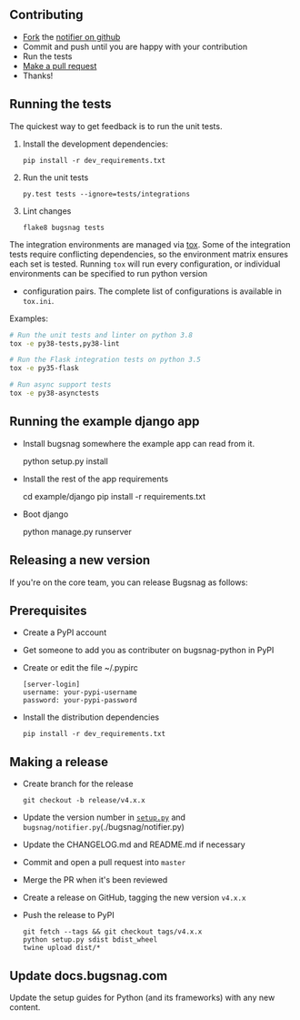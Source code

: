 
Contributing
------------

-   [Fork](https://help.github.com/articles/fork-a-repo) the [notifier on github](https://github.com/bugsnag/bugsnag-python)
-   Commit and push until you are happy with your contribution
-   Run the tests
-   [Make a pull request](https://help.github.com/articles/using-pull-requests)
-   Thanks!

Running the tests
-----------------

The quickest way to get feedback is to run the unit tests.

1.  Install the development dependencies:

    ```
    pip install -r dev_requirements.txt
    ```

2.  Run the unit tests

    ```
    py.test tests --ignore=tests/integrations
    ```

3.  Lint changes

    ```
    flake8 bugsnag tests
    ```

The integration environments are managed via [tox](https://tox.readthedocs.io/).
Some of the integration tests require conflicting dependencies, so the
environment matrix ensures each set is tested. Running `tox` will run every
configuration, or individual environments can be specified to run python version
+ configuration pairs. The complete list of configurations is available in
`tox.ini`.

Examples:

```sh
# Run the unit tests and linter on python 3.8
tox -e py38-tests,py38-lint

# Run the Flask integration tests on python 3.5
tox -e py35-flask

# Run async support tests
tox -e py38-asynctests
```

Running the example django app
------------------------------

-  Install bugsnag somewhere the example app can read from it.

    python setup.py install

- Install the rest of the app requirements

    cd example/django
    pip install -r requirements.txt

- Boot django

    python manage.py runserver

Releasing a new version
-----------------------

If you're on the core team, you can release Bugsnag as follows:

## Prerequisites

* Create a PyPI account
* Get someone to add you as contributer on bugsnag-python in PyPI
* Create or edit the file ~/.pypirc

    ```
    [server-login]
    username: your-pypi-username
    password: your-pypi-password
    ```

* Install the distribution dependencies

      pip install -r dev_requirements.txt

## Making a release

* Create branch for the release

    ```
    git checkout -b release/v4.x.x
    ```

* Update the version number in [`setup.py`](./setup.py) and `bugsnag/notifier.py`(./bugsnag/notifier.py)
* Update the CHANGELOG.md and README.md if necessary
* Commit and open a pull request into `master`
* Merge the PR when it's been reviewed
* Create a release on GitHub, tagging the new version `v4.x.x`
* Push the release to PyPI

    ```
    git fetch --tags && git checkout tags/v4.x.x
    python setup.py sdist bdist_wheel
    twine upload dist/*
    ```

## Update docs.bugsnag.com

Update the setup guides for Python (and its frameworks) with any new content.


